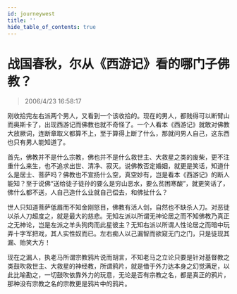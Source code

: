 ```yaml
---
id: journeywest
title: ''
hide_table_of_contents: true
---
```


# 战国春秋，尔从《西游记》看的哪门子佛教？

> 2006/4/23 16:58:17

刚收拾完左右派两个男人，又看到一个该收拾的。现在的男人，都贱得可以断臂山而奥斯卡了，出现西游记而佛教也就不奇怪了。一个人看本《西游记》就敢对佛教大放厥词，连断章取义都算不上，至于算得上断了什么，那就问男人自己，这东西也只有男人能知道了。
 
首先，佛教并不是什么宗教，佛也并不是什么救世主、大救星之类的废柴，更不注重什么来生，也不追求出世、清净、寂灭。说佛教否定婚姻，就更是笑话，知道什么是居士、菩萨吗？佛教也不宣扬什么空，真空妙有，岂是看本《西游记》的断人能知？至于说佛“送给徒子徒孙的要么是穷山恶水，要么贫困寒酸”，就更笑话了，佛什么都不送，人自己造什么业就自己偿去，和佛扯什么？
 
世人只知道菩萨低眉而不知金刚怒目，佛教有活人剑，自然也不缺杀人刀。对恶徒以杀人刀超度之，就是最大的慈悲。无知左派以所谓无神论居之而不知佛教乃真正之无神论，岂是左派之羊头狗肉而此星彼主？无知右派以所谓人性论居之而暗中玩弄十字军把戏，其人实性奴而已。左右痴人以己漏智而欲窥无门之门，只是徒现其漏、贻笑大方！
 
现在之漏人，执老马所谓宗教鸦片说而胡言，不知老马之立论只要是针对基督教之类鼓吹救世主、大救星的神经教，所谓鸦片，就是借于外力达本身之幻觉满足，以此比喻勘之，一切鼓吹依靠外力的玩意，无论是否有宗教之名，都是真正的鸦片，那种没有宗教之名的宗教更是鸦片中的鸦片。
